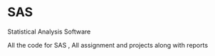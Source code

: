 # SAS
Statistical Analysis Software

All the code for SAS , All assignment and projects along with reports 
